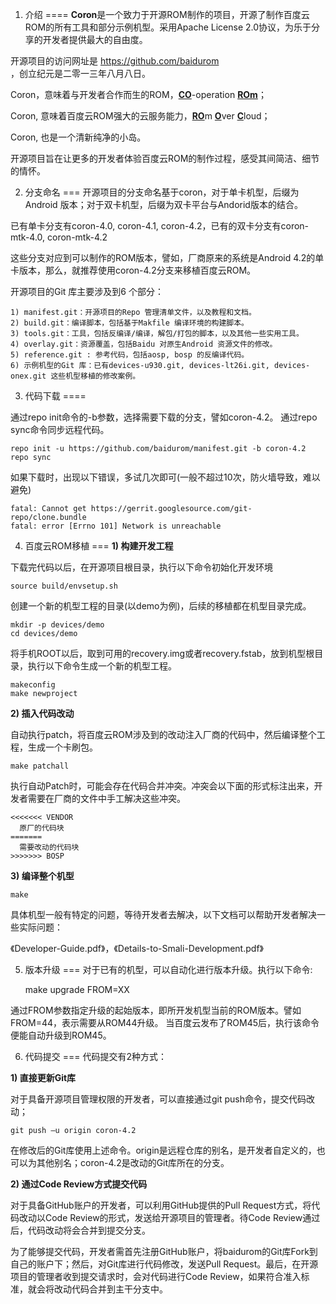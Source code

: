 1. 介绍
====
<b>Coron</b>是一个致力于开源ROM制作的项目，开源了制作百度云ROM的所有工具和部分示例机型。采用Apache License 2.0协议，为乐于分享的开发者提供最大的自由度。

开源项目的访问网址是  https://github.com/baidurom  
，创立纪元是二零一三年八月八日。

Coron，意味着与开发者合作而生的ROM，<b><u>CO</u></b>-operation <b><u>ROm</u></b>；

Coron, 意味着百度云ROM强大的云服务能力，<b><u>RO</u></b>m <b><u>O</u></b>ver <b><u>C</u></b>loud；

Coron, 也是一个清新纯净的小岛。

开源项目旨在让更多的开发者体验百度云ROM的制作过程，感受其间简洁、细节的情怀。


2. 分支命名
===
开源项目的分支命名基于coron，对于单卡机型，后缀为Android 版本；对于双卡机型，后缀为双卡平台与Andorid版本的结合。

已有单卡分支有coron-4.0, coron-4.1, coron-4.2，已有的双卡分支有coron-mtk-4.0, coron-mtk-4.2

这些分支对应到可以制作的ROM版本，譬如，厂商原来的系统是Android 4.2的单卡版本，那么，就推荐使用coron-4.2分支来移植百度云ROM。

开源项目的Git 库主要涉及到6 个部分：

    1) manifest.git：开源项目的Repo 管理清单文件，以及教程和文档。
    2) build.git：编译脚本，包括基于Makfile 编译环境的构建脚本。
    3) tools.git：工具，包括反编译/编译，解包/打包的脚本，以及其他一些实用工具。
    4) overlay.git：资源覆盖，包括Baidu 对原生Android 资源文件的修改。
    5) reference.git : 参考代码，包括aosp, bosp 的反编译代码。
    6) 示例机型的Git 库：已有devices-u930.git, devices-lt26i.git, devices-onex.git 这些机型移植的修改案例。


3. 代码下载
====

通过repo init命令的-b参数，选择需要下载的分支，譬如coron-4.2。
通过repo sync命令同步远程代码。

    repo init -u https://github.com/baidurom/manifest.git -b coron-4.2
    repo sync

如果下载时，出现以下错误，多试几次即可(一般不超过10次，防火墙导致，难以避免)

    fatal: Cannot get https://gerrit.googlesource.com/git-repo/clone.bundle
    fatal: error [Errno 101] Network is unreachable


4. 百度云ROM移植
===
<b>1) 构建开发工程</b>

下载完代码以后，在开源项目根目录，执行以下命令初始化开发环境

    source build/envsetup.sh

创建一个新的机型工程的目录(以demo为例)，后续的移植都在机型目录完成。

    mkdir -p devices/demo
    cd devices/demo

将手机ROOT以后，取到可用的recovery.img或者recovery.fstab，放到机型根目录，执行以下命令生成一个新的机型工程。

    makeconfig
    make newproject

<b>2) 插入代码改动</b>

自动执行patch，将百度云ROM涉及到的改动注入厂商的代码中，然后编译整个工程，生成一个卡刷包。

    make patchall

执行自动Patch时，可能会存在代码合并冲突。冲突会以下面的形式标注出来，开发者需要在厂商的文件中手工解决这些冲突。

    <<<<<<< VENDOR
      原厂的代码块
    =======
      需要改动的代码块
    >>>>>>> BOSP

<b>3) 编译整个机型</b>

    make

具体机型一般有特定的问题，等待开发者去解决，以下文档可以帮助开发者解决一些实际问题：

《Developer-Guide.pdf》，《Details-to-Smali-Development.pdf》


5. 版本升级
===
对于已有的机型，可以自动化进行版本升级。执行以下命令:

    make upgrade FROM=XX

通过FROM参数指定升级的起始版本，即所开发机型当前的ROM版本。譬如FROM=44，表示需要从ROM44升级。
当百度云发布了ROM45后，执行该命令便能自动升级到ROM45。


6. 代码提交
===
代码提交有2种方式：

<b>1) 直接更新Git库</b>

对于具备开源项目管理权限的开发者，可以直接通过git push命令，提交代码改动；

    git push –u origin coron-4.2

在修改后的Git库使用上述命令。origin是远程仓库的别名，是开发者自定义的，也可以为其他别名；coron-4.2是改动的Git库所在的分支。

<b>2) 通过Code Review方式提交代码</b>

对于具备GitHub账户的开发者，可以利用GitHub提供的Pull Request方式，将代码改动以Code Review的形式，发送给开源项目的管理者。待Code Review通过后，代码改动将会合并到提交分支。

为了能够提交代码，开发者需首先注册GitHub账户，将baidurom的Git库Fork到自己的账户下；然后，对Git库进行代码修改，发送Pull Request。最后，在开源项目的管理者收到提交请求时，会对代码进行Code Review，如果符合准入标准，就会将改动代码合并到主干分支中。

